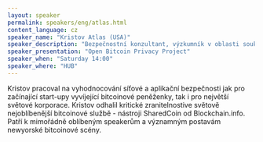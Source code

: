 ```yaml
---
layout: speaker
permalink: speakers/eng/atlas.html
content_language: cz
speaker_name: "Kristov Atlas (USA)"
speaker_description: "Bezpečnostní konzultant, výzkumník v oblasti soukromí na internetu, auditor kryptoměn, častý přednášející o Bitcoinu"
speaker_presentation: "Open Bitcoin Privacy Project"
speaker_when: "Saturday 14:00"
speaker_where: "HUB"
---
```


Kristov pracoval na vyhodnocování síťové a aplikační bezpečnosti jak pro začínající start-upy vyvíjející bitcoinové peněženky, tak i pro největší světové korporace. Kristov odhalil kritické zranitelnostive světově nejoblíbenější bitcoinové službě - nástroji SharedCoin od Blockchain.info. Patří k mimořádně oblíbeným speakerům a významným postavám newyorské bitcoinové scény.
